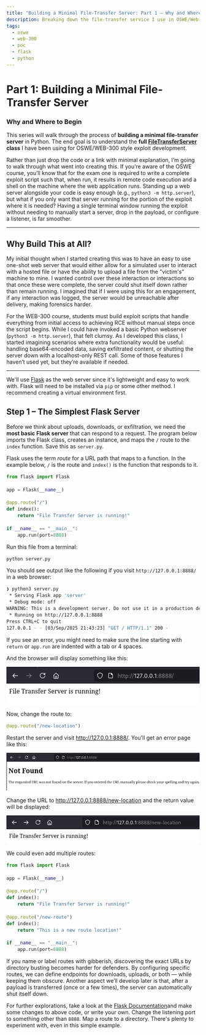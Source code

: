 ```yaml
---
title: "Building a Minimal File-Transfer Server: Part 1 – Why and Where to Begin"
description: Breaking down the file-transfer service I use in OSWE/Web-300 workflows — from a minimal Flask app to a tool that handles downloads, uploads, exfiltration, and automatic shutdown during exploit chains.
tags:
  - oswe
  - web-300
  - poc
  - flask
  - python
---
```

# Part 1: Building a Minimal File-Transfer Server

### **Why and Where to Begin**

This series will walk through the process of **building a minimal file-transfer server** in Python. The end goal is to understand the **full [FileTransferServer](https://github.com/rogdooley/OSWE/blob/main/Utilities/file_transfer_server.py) class** I have been using for OSWE/WEB-300 style exploit development.

Rather than just drop the code or a link with minimal explanation, I’m going to walk through what went into creating this. If you’re aware of the OSWE course, you’ll know that for the exam one is required to write a complete exploit script such that, when run, it results in remote code execution and a shell on the machine where the web application runs. Standing up a web server alongside your code is easy enough (e.g., `python3 -m http.server`), but what if you only want that server running for the portion of the exploit where it is needed? Having a single terminal window running the exploit without needing to manually start a server, drop in the payload, or configure a listener, is far smoother.


---

## Why Build This at All?


My initial thought when I started creating this was to have an easy to use one-shot web server that would either allow for a simulated user to interact with a hosted file or have the ability to upload a file from the "victim's" machine to mine. I wanted control over these interaction or interactions so that once these were complete, the server could shut itself down rather than remain running. I imagined that if I were using this for an engagement, if any interaction was logged, the server would be unreachable after delivery, making forensics  harder. 

For the WEB-300 course, students must build exploit scripts that handle everything from initial access to achieving RCE without manual steps once the script begins. While I could have invoked a basic Python webserver (`python3 -m http.server`), that felt clumsy. As I developed this class, I started imagining scenarios where extra functionality would be useful: handling base64-encoded data, saving exfiltrated content, or shutting the server down with a localhost-only REST call. Some of those features I haven’t used yet, but they’re available if needed.


---

We'll use [Flask](https://flask.palletsprojects.com/en/stable/) as the web server since it's lightweight and easy to work with.  Flask will need to be installed via `pip` or  some other method. I recommend creating a virtual environment first.

## Step 1 – The Simplest Flask Server

  
Before we think about uploads, downloads, or exfiltration, we need the **most basic Flask server** that can respond to a request. The program below imports the Flask class, creates an instance, and maps the `/` route to the `index` function. Save this as `server.py`.

Flask uses the term _route_ for a URL path that maps to a function. In the example below,  `/` is the route and `index()` is the function that responds to it.


```python
from flask import Flask

app = Flask(__name__)

@app.route("/")
def index():
	return "File Transfer Server is running!"

if __name__ == "__main__":
	app.run(port=8888)
```


Run this file from a terminal:
```python
python server.py
```

You should see output like the following if you visit `http://127.0.0.1:8888/` in a web browser:
```bash
❯ python3 server.py
 * Serving Flask app 'server'
 * Debug mode: off
WARNING: This is a development server. Do not use it in a production deployment. Use a production WSGI server instead.
 * Running on http://127.0.0.1:8888
Press CTRL+C to quit
127.0.0.1 - - [03/Sep/2025 21:43:23] "GET / HTTP/1.1" 200 -
```
If you see an error, you might need to make sure the line starting with `return` or `app.run` are indented with a tab or 4 spaces.

And the browser will display something like this:

![Web Browser View](Images/Part1/01-webbrowser.png)

Now, change the route to:
```python
@app.route("/new-location")
```
Restart the server and visit http://127.0.0.1:8888/. You’ll get an error page like this:

![Not Found](Images/Part1/03-browser-response.png)

Change the URL to http://127.0.0.1:8888/new-location and the return value will be displayed:

![New URL](Images/Part1/04-new-location.png)

We could even add multiple routes:
```python
from flask import Flask

app = Flask(__name__)

@app.route("/")
def index():
	return "File Transfer Server is running!"
	
@app.route("/new-route")
def index():
	return "This is a new route location!"

if __name__ == "__main__":
	app.run(port=8888)
```

If you name or label routes with gibberish, discovering the exact URLs by directory busting becomes harder for defenders. By configuring specific routes, we can define endpoints for downloads, uploads, or both — while keeping them obscure. Another aspect we’ll develop later is that, after a payload is transferred (once or a few times), the server can automatically shut itself down.

For further explorations, take a look at the [Flask Documentation](https://flask.palletsprojects.com/en/stable/)and make some changes to above code, or write your own. Change the listening port to something other than `8888`. Map a route to a directory. There's plenty to experiment with, even in this simple example.